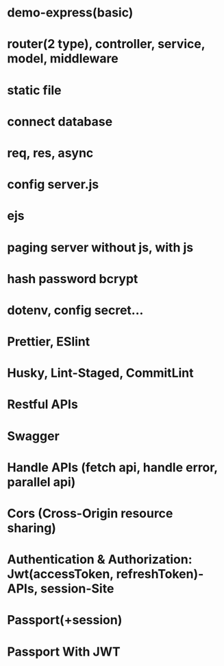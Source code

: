 # demo-express(basic)
# router(2 type), controller, service, model, middleware
# static file
# connect database
# req, res, async
# config server.js
# ejs
# paging server without js, with js



# hash password bcrypt
# dotenv, config secret...
# Prettier, ESlint
# Husky, Lint-Staged, CommitLint
# Restful APIs
# Swagger
# Handle APIs (fetch api, handle error, parallel api)
# Cors (Cross-Origin resource sharing)
# Authentication & Authorization: Jwt(accessToken, refreshToken)-APIs, session-Site
# Passport(+session)
# Passport With JWT
